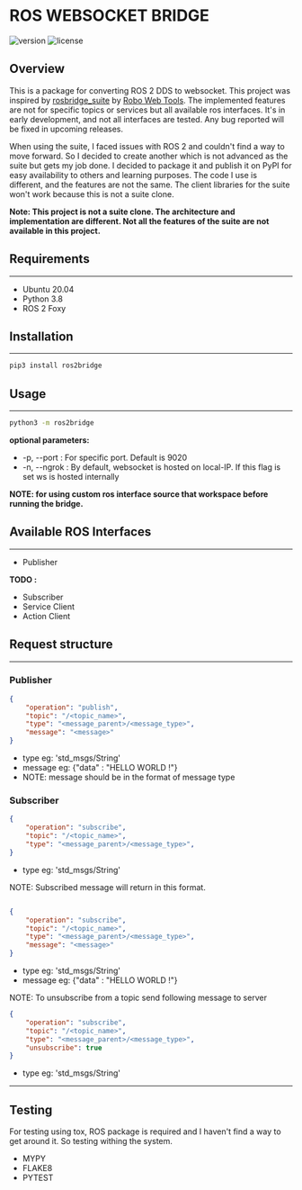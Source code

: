 # ROS WEBSOCKET BRIDGE

![version](https://img.shields.io/badge/Version-ROS%202%20FOXY-informational)
![license](https://img.shields.io/badge/license-GNU%20v3.0-blue)

## Overview

This is a package for converting ROS 2 DDS to websocket. This project was inspired by [rosbridge_suite](https://github.com/RobotWebTools/rosbridge_suite) by [Robo Web Tools](https://github.com/RobotWebTools). The implemented features are not for specific topics or services but all available ros interfaces. It's in early development, and not all interfaces are tested. Any bug reported will be fixed in upcoming releases.

When using the suite, I faced issues with ROS 2 and couldn't find a way to move forward. So I decided to create another which is not advanced as the suite but gets my job done. I decided to package it and publish it on PyPI for easy availability to others and learning purposes. The code I use is different, and the features are not the same. The client libraries for the suite won't work because this is not a suite clone.

**Note: This project is not a suite clone. The architecture and implementation are different. Not all the features of the suite are not available in this project.**

## Requirements

----

* Ubuntu 20.04
* Python 3.8
* ROS 2 Foxy

## Installation

----

```bash
pip3 install ros2bridge
```

## Usage

----

```bash
python3 -m ros2bridge

```

**optional parameters:**

* -p, --port : For specific port. Default is 9020
* -n, --ngrok : By default, websocket is hosted on local-IP. If this flag is set ws is hosted internally

**NOTE: for using custom ros interface source that workspace before running the bridge.**

## Available ROS Interfaces

----

* Publisher

**TODO :**

* Subscriber
* Service Client
* Action Client

## Request structure

----

### Publisher

```json
{
    "operation": "publish",
    "topic": "/<topic_name>",
    "type": "<message_parent>/<message_type>",
    "message": "<message>"
}
```

* type eg: 'std_msgs/String'
* message eg: {"data" : "HELLO WORLD !"}
* NOTE: message should be in the format of message type

### Subscriber

```json
{
    "operation": "subscribe",
    "topic": "/<topic_name>",
    "type": "<message_parent>/<message_type>",
}
```

* type eg: 'std_msgs/String'

NOTE: Subscribed message will return in this format.

```json

{
    "operation": "subscribe",
    "topic": "/<topic_name>",
    "type": "<message_parent>/<message_type>",
    "message": "<message>"
}
```

* type eg: 'std_msgs/String'
* message eg: {"data" : "HELLO WORLD !"}

NOTE: To unsubscribe from a topic send following message to server

```json
{
    "operation": "subscribe",
    "topic": "/<topic_name>",
    "type": "<message_parent>/<message_type>",
    "unsubscribe": true
}
```

* type eg: 'std_msgs/String'

----

## Testing

For testing using tox, ROS package is required and I haven't find a way to get around it. So testing withing the system.

* MYPY
* FLAKE8
* PYTEST
